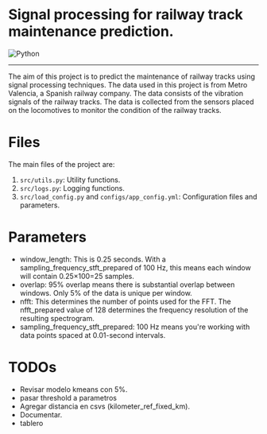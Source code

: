 <!-- pandoc README.md -s -o README.docx -->

# Signal processing for railway track maintenance prediction.

![Python](https://img.shields.io/badge/python-3670A0?style=for-the-badge&logo=python&logoColor=ffdd54)

<hr>

The aim of this project is to predict the maintenance of railway tracks using signal processing techniques. The data used in this project is from Metro Valencia, a Spanish railway company. The data consists of the vibration signals of the railway tracks. The data is collected from the sensors placed on the locomotives to monitor the condition of the railway tracks.

# Files

The main files of the project are:

1. `src/utils.py`: Utility functions.
2. `src/logs.py`: Logging functions.
3. `src/load_config.py` and `configs/app_config.yml`: Configuration files and parameters.

# Parameters

- window_length: This is 0.25 seconds. With a sampling_frequency_stft_prepared of 100 Hz, this means each window will contain 0.25×100=25 samples.
- overlap: 95% overlap means there is substantial overlap between windows. Only 5% of the data is unique per window.
- nfft: This determines the number of points used for the FFT. The nfft_prepared value of 128 determines the frequency resolution of the resulting spectrogram.
- sampling_frequency_stft_prepared: 100 Hz means you're working with data points spaced at 0.01-second intervals.

# TODOs

- Revisar modelo kmeans con 5%.
- pasar threshold a parametros
- Agregar distancia en csvs (kilometer_ref_fixed_km).
- Documentar.
- tablero
